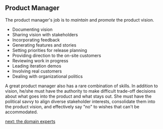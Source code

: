 ## Product Manager

The product manager's job is to _maintain_ and _promote_ the product vision.

* Documenting vision
* Sharing vision with stakeholders
* Incorporating feedback
* Generating features and stories
* Setting priorities for release planning
* Providing direction to the on-site customers
* Reviewing work in progress
* Leading iteration demos
* Involving real customers
* Dealing with organizational politics

A great product manager also has a rare combination of skills. In addition to
vision, he/she must have the authority to make difficult trade-off decisions
about what goes into the product and what stays out. She must have the political
savvy to align diverse stakeholder interests, consolidate them into the product
vision, and effectively say "no" to wishes that can't be accommodated.

[next: the domain experts](the-domain-experts.md)
